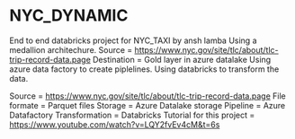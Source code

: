 # NYC_DYNAMIC
End to end databricks project for NYC_TAXI by ansh lamba Using a medallion architechure. Source = https://www.nyc.gov/site/tlc/about/tlc-trip-record-data.page Destination = Gold layer in azure datalake Using azure data factory to create piplelines. Using databricks to transform the data.

Source = https://www.nyc.gov/site/tlc/about/tlc-trip-record-data.page
File formate = Parquet files
Storage = Azure Datalake storage
Pipeline = Azure Datafactory
Transformation = Databricks
Tutorial for this project = https://www.youtube.com/watch?v=LQY2fvEv4cM&t=6s
